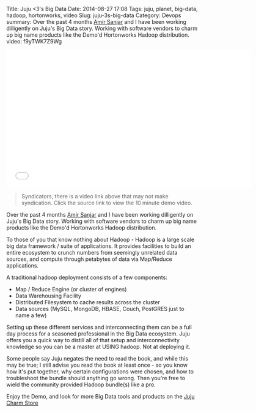 Title: Juju <3's Big Data
Date: 2014-08-27 17:08
Tags: juju, planet, big-data, hadoop, hortonworks, video
Slug: juju-3s-big-data
Category: Devops
summary: Over the past 4 months [Amir Sanjar](http://bigdatachat.net) and I have been working dilligently on Juju's Big Data story. Working with software vendors to charm up big name products like the Demo'd Hortonworks Hadoop distribution.
video: f9yTWK7Z9Wg

<iframe width="640" height="360" src="//www.youtube.com/embed/f9yTWK7Z9Wg" frameborder="0" allowfullscreen></iframe>

> Syndicators, there is a video link above that may not make syndication. Click the source link to view the 10 minute demo video.

Over the past 4 months [Amir Sanjar](http://bigdatachat.net) and I have been working dilligently on Juju's Big Data story. Working with software vendors to charm up big name products like the Demo'd Hortonworks Hadoop distribution.

To those of you that know nothing about Hadoop - Hadoop is a large scale big data framework / suite of applications. It provides facilities to build an entire ecosystem to crunch numbers from seemingly unrelated data sources, and compute through petabytes of data via Map/Reduce applications.

A traditional hadoop deployment consists of a few components:

- Map / Reduce Engine (or cluster of engines)
- Data Warehousing Facility
- Distributed Filesystem to cache results across the cluster
- Data sources (MySQL, MongoDB, HBASE, Couch, PostGRES just to name a few)

Setting up these different services and interconnecting them can be a full day process for a seasoned professional in the Big Data ecosystem. Juju offers you a quick way to distill all of that setup and interconnectivity knowledge so you can be a master at USING hadoop. Not at deploying it.

Some people say Juju negates the need to read the book, and while this may be true; I still advise you read the book at least once - so you know how it's put together, why certain configurations were chosen, and how to troubleshoot the bundle should anything go wrong. Then you're free to wield the community provided Hadoop bundle(s) like a pro.

Enjoy the Demo, and look for more Big Data tools and products on the [Juju Charm Store](http://jujucharms.com)
